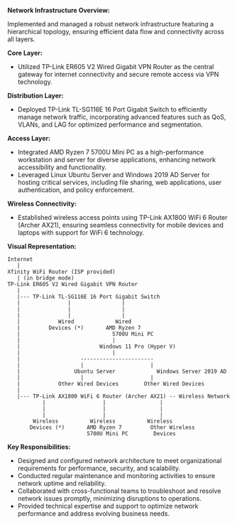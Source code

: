 **Network Infrastructure Overview:**

Implemented and managed a robust network infrastructure featuring a hierarchical topology, ensuring efficient data flow and connectivity across all layers.

**Core Layer:**
- Utilized TP-Link ER605 V2 Wired Gigabit VPN Router as the central gateway for internet connectivity and secure remote access via VPN technology.

**Distribution Layer:**
- Deployed TP-Link TL-SG116E 16 Port Gigabit Switch to efficiently manage network traffic, incorporating advanced features such as QoS, VLANs, and LAG for optimized performance and segmentation.

**Access Layer:**
- Integrated AMD Ryzen 7 5700U Mini PC as a high-performance workstation and server for diverse applications, enhancing network accessibility and functionality.
- Leveraged Linux Ubuntu Server and Windows 2019 AD Server for hosting critical services, including file sharing, web applications, user authentication, and policy enforcement.

**Wireless Connectivity:**
- Established wireless access points using TP-Link AX1800 WiFi 6 Router (Archer AX21), ensuring seamless connectivity for mobile devices and laptops with support for WiFi 6 technology.

**Visual Representation:**

```
Internet
   |
Xfinity WiFi Router (ISP provided)
   | (in bridge mode)
TP-Link ER605 V2 Wired Gigabit VPN Router
   |
   |--- TP-Link TL-SG116E 16 Port Gigabit Switch
   |               |                |
   |               |                |
   |               |                |
   |            Wired             Wired
   |         Devices (*)       AMD Ryzen 7         
   |                             5700U Mini PC        
   |                             |
   |                         Windows 11 Pro (Hyper V)
   |                             |
   |                   -----------------------
   |                   |                     |
   |                 Ubuntu Server             Windows Server 2019 AD
   |                   |                     |
   |            Other Wired Devices        Other Wired Devices
   |            
   |--- TP-Link AX1800 WiFi 6 Router (Archer AX21) -- Wireless Network
           |                  |                 |
           |                  |                 |
           |                  |                 |
        Wireless          Wireless          Wireless
       Devices (*)       AMD Ryzen 7         Other Wireless
                         5700U Mini PC        Devices

```


**Key Responsibilities:**
- Designed and configured network architecture to meet organizational requirements for performance, security, and scalability.
- Conducted regular maintenance and monitoring activities to ensure network uptime and reliability.
- Collaborated with cross-functional teams to troubleshoot and resolve network issues promptly, minimizing disruptions to operations.
- Provided technical expertise and support to optimize network performance and address evolving business needs.


